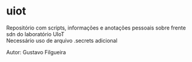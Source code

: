 # uiot
Repositório com scripts, informações e anotações pessoais sobre frente sdn do laboratório UIoT  
Necessário uso de arquivo .secrets adicional  

Autor: Gustavo Filgueira
